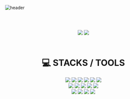 ![header](https://capsule-render.vercel.app/api?type=cylinder&color=B6DCB6&text=Hello%20🌝&fontColor=363636&fontSize=40&animation=twinkling&height=180)

<p align="center">
  <br>
  <br>
  <!-- <a href="https://github.com/yn15"><img align="center" style="margin:100px" src="http://github-profile-summary-cards.vercel.app/api/cards/profile-details?username=yn15&theme=solarized" /></a>  -->
 </p>
 
 <p align="center">
  <a href="https://github.com/yn15"><img align="center"  src="http://github-profile-summary-cards.vercel.app/api/cards/stats?username=yn15&theme=solarized" /></a> 
  <a href="https://github.com/yn15"><img align="center"  src="http://github-profile-summary-cards.vercel.app/api/cards/most-commit-language?username=yn15&theme=solarized" /></a> 
  </p>

<br>

<div align=center><h1>💻 STACKS / TOOLS </h1></div>

<div align=center> 
  <img src="https://img.shields.io/badge/JAVA-007396?style=for-the-badge&logo=java&logoColor=white">
  <img src="https://img.shields.io/badge/spring-6DB33F?style=for-the-badge&logo=spring&logoColor=white"> 
  <img src="https://img.shields.io/badge/springboot-6DB33F?style=for-the-badge&logo=springboot&logoColor=white">
  <img src="https://img.shields.io/badge/mysql-4479A1?style=for-the-badge&logo=mysql&logoColor=white">
  <img src="https://img.shields.io/badge/mariaDB-003545?style=for-the-badge&logo=mariaDB&logoColor=white">
  <img src="https://img.shields.io/badge/python-3776AB?style=for-the-badge&logo=python&logoColor=white">
  <br>
  <img src="https://img.shields.io/badge/linux-FCC624?style=for-the-badge&logo=linux&logoColor=black">
  <img src="https://img.shields.io/badge/Docker-2496ED?style=for-the-badge&logo=docker&logoColor=white">
  <img src="https://img.shields.io/badge/kubernetes-326CE5?style=for-the-badge&logo=kubernetes&logoColor=white">
  <img src="https://img.shields.io/badge/Amazon AWS-FF9900?style=for-the-badge&logo=amazonaws&logoColor=white">
  <img src="https://img.shields.io/badge/Terraform-7B42BC?style=for-the-badge&logo=Terraform&logoColor=white">
  <br>
  <img src="https://img.shields.io/badge/Github-181717?style=for-the-badge&logo=github&logoColor=white">
  <img src="https://img.shields.io/badge/Intellij Idea-000000?style=for-the-badge&logo=intellijidea&logoColor=white">
  <img src="https://img.shields.io/badge/Pycharm-000000?style=for-the-badge&logo=pycharm&logoColor=white">
  <img src="https://img.shields.io/badge/Virtualbox-183A61?style=for-the-badge&logo=virtualbox&logoColor=white">
</div>
